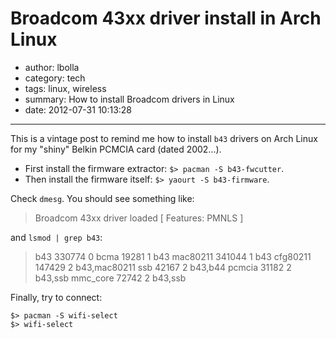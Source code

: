 # Broadcom 43xx driver install in Arch Linux

- author: lbolla
- category: tech
- tags: linux, wireless
- summary: How to install Broadcom drivers in Linux
- date: 2012-07-31 10:13:28

----------------

This is a vintage post to remind me how to install `b43` drivers on Arch Linux for my "shiny" Belkin PCMCIA card (dated 2002...).

* First install the firmware extractor: `$> pacman -S b43-fwcutter`.
* Then install the firmware itself: `$> yaourt -S b43-firmware`.

Check `dmesg`. You should see something like: 

> Broadcom 43xx driver loaded [ Features: PMNLS ]

and `lsmod | grep b43`: 

> b43 330774 0 bcma 19281 1 b43 mac80211 341044 1 b43 cfg80211 147429 2 b43,mac80211 ssb 42167 2 b43,b44 pcmcia 31182 2 b43,ssb mmc_core 72742 2 b43,ssb

Finally, try to connect:

    $> pacman -S wifi-select
    $> wifi-select
